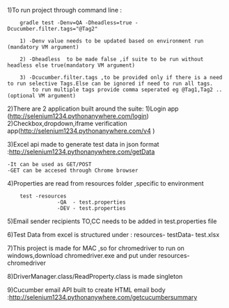 1)To run project through command line :

        gradle test -Denv=QA -Dheadless=true -Dcucumber.filter.tags="@Tag2"

        1) -Denv value needs to be updated based on environment run  (mandatory VM argument)

        2) -Dheadless  to be made false ,if suite to be run without headless else true(mandatory VM argument)

        3) -Dcucumber.filter.tags ,to be provided only if there is a need to run selective Tags.Else can be ignored if need to run all tags.
            to run multiple tags provide comma seperated eg @Tag1,Tag2 ..  (optional VM argument)


2)There are 2 application built around the suite:
    1)Login app (http://selenium1234.pythonanywhere.com/login)
    2)Checkbox,dropdown,iframe verification app(http://selenium1234.pythonanywhere.com/v4 )


3)Excel api made to generate test data in json format :http://selenium1234.pythonanywhere.com/getData

    -It can be used as GET/POST
    -GET can be accesed through Chrome browser

4)Properties are read from resources folder ,specific to environment

        test -resources
                    -QA  - test.properties
                    -DEV - test.properties


5)Email sender recipients TO,CC needs to be added in test.properties file

6)Test Data from excel is structured under :
                resources-
                    testData-
                        test.xlsx

7)This project is made for MAC ,so for chromedriver to run on windows,download chromedriver.exe and put under
            resources-
                    chromedriver

8)DriverManager.class/ReadProperty.class is made singleton

9)Cucumber email API built to create HTML email body :http://selenium1234.pythonanywhere.com/getcucumbersummary



